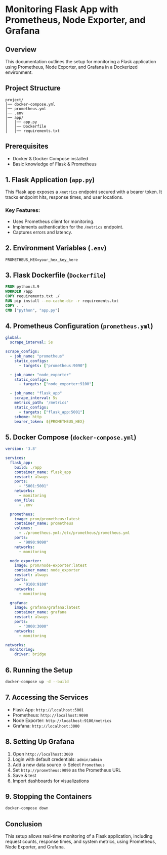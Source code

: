 # Monitoring Flask App with Prometheus, Node Exporter, and Grafana

## Overview
This documentation outlines the setup for monitoring a Flask application using Prometheus, Node Exporter, and Grafana in a Dockerized environment.

## Project Structure
```
project/
│── docker-compose.yml
│── prometheus.yml
│── .env
│── app/
│   │── app.py
│   │── Dockerfile
│   │── requirements.txt
```

## Prerequisites
- Docker & Docker Compose installed
- Basic knowledge of Flask & Prometheus

## 1. Flask Application (`app.py`)
This Flask app exposes a `/metrics` endpoint secured with a bearer token. It tracks endpoint hits, response times, and user locations.

### Key Features:
- Uses Prometheus client for monitoring.
- Implements authentication for the `/metrics` endpoint.
- Captures errors and latency.

## 2. Environment Variables (`.env`)
```
PROMETHEUS_HEX=your_hex_key_here
```

## 3. Flask Dockerfile (`Dockerfile`)
```dockerfile
FROM python:3.9
WORKDIR /app
COPY requirements.txt ./
RUN pip install --no-cache-dir -r requirements.txt
COPY . .
CMD ["python", "app.py"]
```

## 4. Prometheus Configuration (`prometheus.yml`)
```yaml
global:
  scrape_interval: 5s

scrape_configs:
  - job_name: "prometheus"
    static_configs:
      - targets: ["prometheus:9090"]

  - job_name: "node_exporter"
    static_configs:
      - targets: ["node_exporter:9100"]

  - job_name: "flask_app"
    scrape_interval: 5s
    metrics_path: '/metrics'
    static_configs:
      - targets: ["flask_app:5001"]
    scheme: http
    bearer_token: ${PROMETHEUS_HEX}
```

## 5. Docker Compose (`docker-compose.yml`)
```yaml
version: '3.8'

services:
  flask_app:
    build: ./app
    container_name: flask_app
    restart: always
    ports:
      - "5001:5001"
    networks:
      - monitoring
    env_file:
      - .env

  prometheus:
    image: prom/prometheus:latest
    container_name: prometheus
    volumes:
      - ./prometheus.yml:/etc/prometheus/prometheus.yml
    ports:
      - "9090:9090"
    networks:
      - monitoring

  node_exporter:
    image: prom/node-exporter:latest
    container_name: node_exporter
    restart: always
    ports:
      - "9100:9100"
    networks:
      - monitoring

  grafana:
    image: grafana/grafana:latest
    container_name: grafana
    restart: always
    ports:
      - "3000:3000"
    networks:
      - monitoring

networks:
  monitoring:
    driver: bridge
```

## 6. Running the Setup
```sh
docker-compose up -d --build
```

## 7. Accessing the Services
- Flask App: `http://localhost:5001`
- Prometheus: `http://localhost:9090`
- Node Exporter: `http://localhost:9100/metrics`
- Grafana: `http://localhost:3000`

## 8. Setting Up Grafana
1. Open `http://localhost:3000`
2. Login with default credentials: `admin/admin`
3. Add a new data source → Select `Prometheus`
4. Set `http://prometheus:9090` as the Prometheus URL
5. Save & test
6. Import dashboards for visualizations

## 9. Stopping the Containers
```sh
docker-compose down
```

## Conclusion
This setup allows real-time monitoring of a Flask application, including request counts, response times, and system metrics, using Prometheus, Node Exporter, and Grafana.
